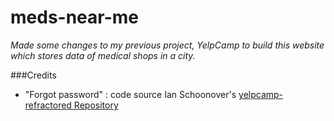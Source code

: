 # meds-near-me
*Made some changes to my previous project, YelpCamp to build this website which stores data of medical shops in a city.*

###Credits
- "Forgot password" : code source Ian Schoonover's [yelpcamp-refractored Repository](https://github.com/nax3t/yelp-camp-refactored/tree/password-reset)
